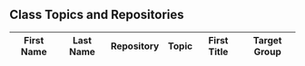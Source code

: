 ## Class Topics and Repositories


| First Name | Last Name |Repository| Topic | First Title | Target Group |
|----|---|--|---|---|---|
